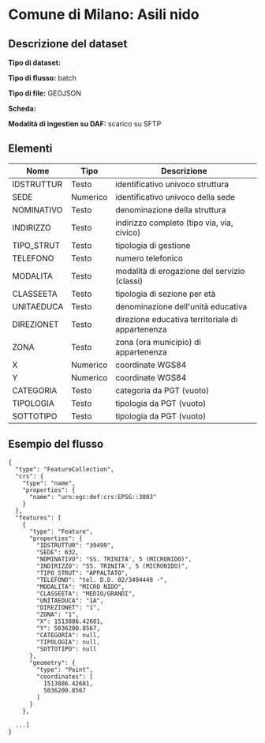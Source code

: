 # Comune di Milano: Asili nido

## Descrizione del dataset

**Tipo di dataset:** 

**Tipo di flusso:** batch

**Tipo di file:** GEOJSON

**Scheda:** 

**Modalità di ingestion su DAF:** scarico su SFTP


## Elementi

| Nome | Tipo   | Descrizione                     |
|------|--------|---------------------------------|
| IDSTRUTTUR | Testo | identificativo univoco struttura |
| SEDE | Numerico | identificativo univoco della sede |
| NOMINATIVO | Testo | denominazione della struttura |
| INDIRIZZO | Testo |  indirizzo completo (tipo via, via, civico) |
| TIPO_STRUT | Testo | tipologia di gestione |
| TELEFONO | Testo | numero telefonico |
| MODALITA | Testo | modalità di erogazione del servizio (classi) |
| CLASSEETA | Testo | tipologia di sezione per età |
| UNITAEDUCA | Testo | denominazione dell'unità educativa |
| DIREZIONET | Testo |  direzione educativa territoriale di appartenenza |
| ZONA | Testo | zona (ora municipio) di appartenenza |
| X | Numerico | coordinate WGS84 |
| Y | Numerico | coordinate WGS84 |
| CATEGORIA | Testo | categoria da PGT (vuoto) |
| TIPOLOGIA | Testo | tipologia da PGT (vuoto) |
| SOTTOTIPO | Testo | tipologia da PGT (vuoto) |

## Esempio del flusso

```
{
  "type": "FeatureCollection",
  "crs": {
    "type": "name",
    "properties": {
      "name": "urn:ogc:def:crs:EPSG::3003"
    }
  },
  "features": [
    {
      "type": "Feature",
      "properties": {
        "IDSTRUTTUR": "39499",
        "SEDE": 632,
        "NOMINATIVO": "SS. TRINITA', 5 (MICRONIDO)",
        "INDIRIZZO": "SS. TRINITA', 5 (MICRONIDO)",
        "TIPO_STRUT": "APPALTATO",
        "TELEFONO": "tel. D.D. 02/3494449 -",
        "MODALITA": "MICRO NIDO",
        "CLASSEETA": "MEDIO/GRANDI",
        "UNITAEDUCA": "1A",
        "DIREZIONET": "1",
        "ZONA": "1",
        "X": 1513886.42681,
        "Y": 5036200.8567,
        "CATEGORIA": null,
        "TIPOLOGIA": null,
        "SOTTOTIPO": null
      },
      "geometry": {
        "type": "Point",
        "coordinates": [
          1513886.42681,
          5036200.8567
        ]
      }
    },
    
  ...]
}
```

